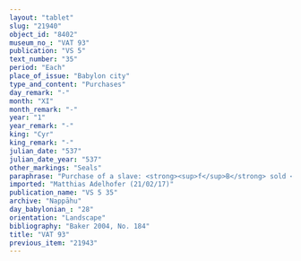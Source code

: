 ```yaml
---
layout: "tablet"
slug: "21940"
object_id: "8402"
museum_no_: "VAT 93"
publication: "VS 5"
text_number: "35"
period: "Each"
place_of_issue: "Babylon city"
type_and_content: "Purchases"
day_remark: "-"
month: "XI"
month_remark: "-"
year: "1"
year_remark: "-"
king: "Cyr"
king_remark: "-"
julian_date: "537"
julian_date_year: "537"
other_markings: "Seals"
paraphrase: "Purchase of a slave: <strong><sup>f</sup>B</strong> sold <strong><sup>f</sup>C</strong> and her month-old son to <strong><sup>f</sup>A</strong> for 1 mina 12 shekels of silver. A clause follows concerning <strong>D<sub>1</sub></strong>&rsquo;s and <strong>D<sub>2</sub></strong>&rsquo;s responsibility for <sup>f</sup><strong>C<sub>2</sub></strong>, in the case of lawsuits (<em>pūt sih&icirc;</em>), vindication (<em>pūt pāqirāni</em>) and claims for the status of a royal slave (<em>amat &scaron;arrūti</em>) and freedom (<em>mār ban&ucirc;ti</em>). 3 witnesses and the scribe (Lūṣi-ana-nūr-Marduk/Balāssu//Bēl-eṭēri). Addendum: <strong><sup>f</sup>B</strong> has received payment.<br /> &nbsp;<br /> <strong><sup>f</sup></strong><strong>A</strong> = <sup>f</sup>Ina-Esagil-ram&acirc;t/Balāṭu//Egibi; <strong><sup>f</sup>B</strong> = Nūptāya/Nāˀid-Marduk//Bābūtu; <strong><sup>f</sup>C</strong> = <sup>f</sup>Nanāya-bēl-uṣrī; <strong>D<sub>1</sub></strong> = Nab&ucirc;-balāssu-iqbi/&Scaron;ulāya/Rab-ban&ecirc; (son of <strong><sup>f</sup>B</strong>); <strong>D<sub>2</sub></strong> = Pirˀu/Nāˀid-Marduk//Bābūtu (brother of <strong><sup>f</sup>B</strong>)<br /> &nbsp;"
imported: "Matthias Adelhofer (21/02/17)"
publication_name: "VS 5 35"
archive: "Nappāhu"
day_babylonian_: "28"
orientation: "Landscape"
bibliography: "Baker 2004, No. 184"
title: "VAT 93"
previous_item: "21943"
---
```


